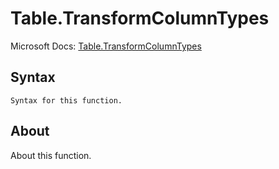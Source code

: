 # Table.TransformColumnTypes

Microsoft Docs: [Table.TransformColumnTypes](https://docs.microsoft.com/en-us/powerquery-m/table-transformcolumntypes)

## Syntax

```
Syntax for this function.
```

## About

About this function.

